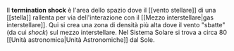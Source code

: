 Il **termination shock** è l'area dello spazio dove il [[vento stellare]] di una [[stella]] rallenta per via dell'interazione con il [[Mezzo interstellare|gas interstellare]]. Qui si crea una zona di densità più alta dove il vento "sbatte" (da cui *shock*) sul mezzo interstellare. Nel Sistema Solare si trova a circa 80 [[Unità astronomica|Unità Astronomiche]] dal Sole.